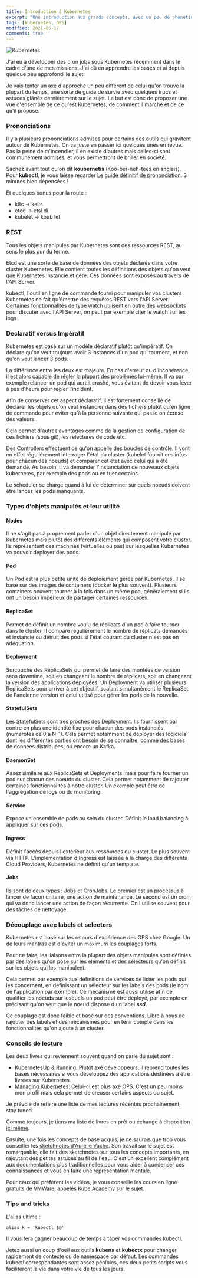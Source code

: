```yaml
---
title: Introduction à Kubernetes
excerpt: "Une introduction aux grands concepts, avec un peu de phonétique dedans"
tags: [kubernetes, OPS]
modified: 2021-05-17
comments: true
---
```


![Kubernetes]({{site.url}}/images/kubernetes-logo.png)  

J'ai eu à développer des cron jobs sous Kubernetes récemment dans le cadre d'une de mes missions. J'ai dû en apprendre les bases et ai depuis quelque peu approfondi le sujet.  


Je vais tenter un axe d'approche un peu différent de celui qu'on trouve la plupart du temps, une sorte de guide de survie avec quelques trucs et astuces glânés dernièrement sur le sujet. Le but est donc de proposer une vue d'ensemble de ce qu'est Kubernetes, de comment il marche et de ce qu'il propose.

### Prononciations

Il y a plusieurs prononciations admises pour certains des outils qui gravitent autour de Kubernetes. On va juste en passer ici quelques unes en revue. Pas la peine de m'incendier, il en existe d'autres mais celles-ci sont communément admises, et vous permettront de briller en société.  


Sachez avant tout qu'on dit **koubernétis** (Koo-ber-neh-tees en anglais).
Pour **kubectl**, je vous laisse regarder [Le guide définitif de prononciation](https://www.youtube.com/watch?v=2wgAIvXpJqU). 3 minutes bien dépensées !  


Et quelques bonus pour la route :
- k8s  -> keits
- etcd -> etsi di
- kubelet -> koub let

### REST

Tous les objets manipulés par Kubernetes sont des ressources REST, au sens le plus pur du terme.  


Etcd est une sorte de base de données des objets déclarés dans votre cluster Kubernetes. Elle contient toutes les définitions des objets qu'on veut que Kubernetes instancie et gère. Ces données sont exposés au travers de l'API Server.  


kubectl, l'outil en ligne de commande fourni pour manipuler vos clusters Kubernetes ne fait qu'émettre des requêtes REST vers l'API Server. Certaines fonctionnalités de type watch utilisent en outre des websockets pour discuter avec l'API Server, on peut par exemple citer le watch sur les logs.

### Declaratif versus Impératif

Kubernetes est basé sur un modèle déclaratif plutôt qu'impératif. On déclare qu'on veut toujours avoir 3 instances d'un pod qui tournent, et non qu'on veut lancer 3 pods.  


La différence entre les deux est majeure. En cas d'erreur ou d'incohérence, il est alors capable de régler la plupart des problèmes lui-même. Il va par exemple relancer un pod qui aurait crashé, vous évitant de devoir vous lever à pas d'heure pour régler l'incident.  


Afin de conserver cet aspect déclaratif, il est fortement conseillé de déclarer les objets qu'on veut instancier dans des fichiers plutôt qu'en ligne de commande pour éviter qu'à la personne suivante qui passe on écrase des valeurs.  


Cela permet d'autres avantages comme de la gestion de configuration de ces fichiers (sous git), les relectures de code etc.  


Des Controllers effectuent ce qu'on appelle des boucles de contrôle.
Il vont en effet régulièrement interroger l'état du cluster (kubelet fournit ces infos pour chacun des noeuds) et comparer cet état avec celui qui a été demandé. Au besoin, il va demander l'instanciation de nouveaux objets kubernetes, par exemple des pods ou en tuer certains.  


Le scheduler se charge quand à lui de déterminer sur quels noeuds doivent être lancés les pods manquants.

### Types d'objets manipulés et leur utilité

#### Nodes

Il ne s'agit pas à proprement parler d'un objet directement manipulé par Kubernetes mais plutôt des différents éléments qui composent votre cluster. Ils représentent des machines (virtuelles ou pas) sur lesquelles Kubernetes va pouvoir déployer des pods.

#### Pod

Un Pod est la plus petite unité de déploiement gérée par Kubernetes. Il se base sur des images de containers (docker le plus souvent). Plusieurs containers peuvent tourner à la fois dans un même pod, généralement si ils ont un besoin impérieux de partager certaines ressources.

#### ReplicaSet

Permet de définir un nombre voulu de réplicats d'un pod à faire tourner dans le cluster. Il compare régulièrement le nombre de réplicats demandés et instancie ou détruit des pods si l'état courant du cluster n'est pas en adéquation.

#### Deployment

Surcouche des ReplicaSets qui permet de faire des montées de version sans downtime, soit en changeant le nombre de réplicats, soit en changeant la version des applications déployées.
Un Deployment va utiliser plusieurs ReplicaSets pour arriver à cet objectif, scalant simultanément le ReplicaSet de l'ancienne version et celui utilisé pour gérer les pods de la nouvelle.

#### StatefulSets

Les StatefulSets sont très proches des Deployment. Ils fournissent par contre en plus une identité fixe pour chacun des pods instanciés (numérotés de 0 à N-1). Cela permet notamment de déployer des logiciels dont les différentes parties ont besoin de se connaître, comme des bases de données distribuées, ou encore un Kafka.

#### DaemonSet

Assez similaire aux ReplicaSets et Deployments, mais pour faire tourner un pod sur chacun des noeuds du cluster. Cela permet notamment de rajouter certaines fonctionnalités à notre cluster. Un exemple peut être de l'aggrégation de logs ou du monitoring.

#### Service

Expose un ensemble de pods au sein du cluster. Définit le load balancing à appliquer sur ces pods.

#### Ingress

Définit l'accès depuis l'extérieur aux ressources du cluster. Le plus souvent via HTTP. L'implémentation d'Ingress est laissée à la charge des différents Cloud Providers, Kubernetes ne définit qu'un template.

#### Jobs

Ils sont de deux types : Jobs et CronJobs. Le premier est un processus à lancer de façon unitaire, une action de maintenance. Le second est un cron, qui va donc lancer une action de façon récurrente. On l'utilise souvent pour des tâches de nettoyage.

### Découplage avec labels et selectors

Kubernetes est basé sur les retours d'expérience des OPS chez Google. Un de leurs mantras est d'éviter un maximum les couplages forts.  


Pour ce faire, les liaisons entre la plupart des objets manipulés sont définies par des labels qu'on pose sur les éléments et des sélecteurs qu'on définit sur les objets qui les manipulent.  


Cela permet par exemple aux définitions de services de lister les pods qui les concernent, en définissant un sélecteur sur les labels des pods (le nom de l'application par exemple). Ce mécanisme est aussi utilisé afin de qualifier les noeuds sur lesquels un pod peut être déployé, par exemple en précisant qu'on veut que le noeud dispose d'un label ***ssd***.  


Ce couplage est donc faible et basé sur des conventions. Libre à nous de rajouter des labels et des mécanismes pour en tenir compte dans les fonctionnalités qu'on ajoute à un cluster.  

### Conseils de lecture

Les deux livres qui reviennent souvent quand on parle du sujet sont :

- [KubernetesUp & Running](https://www.oreilly.com/library/view/kubernetes-up-and/9781491935668/): Plutôt axé développeurs, il reprend toutes les bases nécessaires si vous développez des applications destinées à être livrées sur Kubernetes.
- [Managing Kubernetes](https://www.oreilly.com/library/view/managing-kubernetes/9781492033905/): Celui-ci est plus axé OPS. C'est un peu moins mon profil mais cela permet de creuser certains aspects du sujet.  

Je prévoie de refaire une liste de mes lectures récentes prochainement, stay tuned.  


Comme toujours, je tiens ma liste de livres en prêt ou échange à disposition [ici même](https://docs.google.com/spreadsheets/d/1XgL-d50Razma7f_8Q7vNHB8AT7LlEIqaTq1q2iOEMjQ/edit?usp=sharing).  


Ensuite, une fois les concepts de base acquis, je ne saurais que trop vous conseiller les [sketchnotes d'Aurélie Vache](https://scraly.com/#zine). Son travail sur le sujet est remarquable, elle fait des sketchnotes sur tous les concepts importants, en rajoutant des petites astuces au fil de l'eau. C'est un excellent complément aux documentations plus traditionnelles pour vous aider à condenser ces connaissances et vous en faire une représentation mentale.  


Pour ceux qui préfèrent les vidéos, je vous conseille les cours en ligne gratuits de VMWare, appelés [Kube Academy](https://kube.academy/) sur le sujet.

### Tips and tricks

L'alias ultime :

```alias k = 'kubectl $@'```  


Il vous fera gagner beaucoup de temps à taper vos commandes kubectl.  


Jetez aussi un coup d'oeil aux outils **kubens** et **kubectx** pour changer rapidement de contexte ou de namespace par défaut. Les commandes kubectl correspondantes sont assez pénibles, ces deux petits scripts vous faciliteront la vie dans votre vie de tous les jours.
